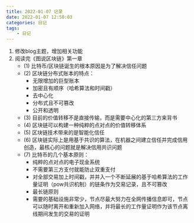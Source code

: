 ```yaml
---
title: 2022-01-07 记录
date: 2022-01-07 12:50:03
categories: 日记
tags:
	- 日记
---
```

1. 修改blog主题，增加相关功能
2. 阅读完《图说区块链》第一章
   - (1) 比特币/区块链诞生的根本原因是为了解决信任问题
   - (2) 区块链分布式账本的特点：
     - 无限增加的巨型账本
     - 加密且有顺序（哈希算法和时间戳）
     - 去中心化
     - 分布式且不可篡改
     - 公开和透明
   - (3) 目前的价值转移不是直接传输，而是需要中心化的第三方来背书
   - (4) 区块链可以构建一种纯粹的点对点的价值转移体系
   - (5) 区块链技术带来的是智能化信任
   - (6) 区块链实际上是用基于共识的算法，在机器之间建立信任并完成信用创造，最核心的问题就是解决信用共识问题
   - (7) 比特币的几个基本原则：
     - 纯粹的点对点的电子现金系统
     - 不需要第三方支付就能防止双重支付
     - 对全部交易加上时间戳，并并入一个不断延展的基于哈希算法的工作量证明（pow共识机制）的链条作为交易记录，且不可篡改
     - 最长链原则
     - 需要的基础设施非常少，节点尽最大努力在全网传播信息即可，节点可以随时离开和重新加入网络，并将最长的工作量证明作为该节点离线期间发生的交易的证明
